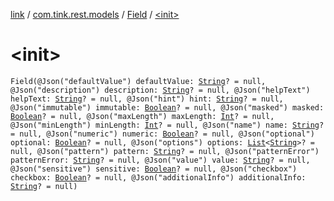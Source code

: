 [link](../../index.md) / [com.tink.rest.models](../index.md) / [Field](index.md) / [&lt;init&gt;](./-init-.md)

# &lt;init&gt;

`Field(@Json("defaultValue") defaultValue: `[`String`](https://kotlinlang.org/api/latest/jvm/stdlib/kotlin/-string/index.html)`? = null, @Json("description") description: `[`String`](https://kotlinlang.org/api/latest/jvm/stdlib/kotlin/-string/index.html)`? = null, @Json("helpText") helpText: `[`String`](https://kotlinlang.org/api/latest/jvm/stdlib/kotlin/-string/index.html)`? = null, @Json("hint") hint: `[`String`](https://kotlinlang.org/api/latest/jvm/stdlib/kotlin/-string/index.html)`? = null, @Json("immutable") immutable: `[`Boolean`](https://kotlinlang.org/api/latest/jvm/stdlib/kotlin/-boolean/index.html)`? = null, @Json("masked") masked: `[`Boolean`](https://kotlinlang.org/api/latest/jvm/stdlib/kotlin/-boolean/index.html)`? = null, @Json("maxLength") maxLength: `[`Int`](https://kotlinlang.org/api/latest/jvm/stdlib/kotlin/-int/index.html)`? = null, @Json("minLength") minLength: `[`Int`](https://kotlinlang.org/api/latest/jvm/stdlib/kotlin/-int/index.html)`? = null, @Json("name") name: `[`String`](https://kotlinlang.org/api/latest/jvm/stdlib/kotlin/-string/index.html)`? = null, @Json("numeric") numeric: `[`Boolean`](https://kotlinlang.org/api/latest/jvm/stdlib/kotlin/-boolean/index.html)`? = null, @Json("optional") optional: `[`Boolean`](https://kotlinlang.org/api/latest/jvm/stdlib/kotlin/-boolean/index.html)`? = null, @Json("options") options: `[`List`](https://kotlinlang.org/api/latest/jvm/stdlib/kotlin.collections/-list/index.html)`<`[`String`](https://kotlinlang.org/api/latest/jvm/stdlib/kotlin/-string/index.html)`>? = null, @Json("pattern") pattern: `[`String`](https://kotlinlang.org/api/latest/jvm/stdlib/kotlin/-string/index.html)`? = null, @Json("patternError") patternError: `[`String`](https://kotlinlang.org/api/latest/jvm/stdlib/kotlin/-string/index.html)`? = null, @Json("value") value: `[`String`](https://kotlinlang.org/api/latest/jvm/stdlib/kotlin/-string/index.html)`? = null, @Json("sensitive") sensitive: `[`Boolean`](https://kotlinlang.org/api/latest/jvm/stdlib/kotlin/-boolean/index.html)`? = null, @Json("checkbox") checkbox: `[`Boolean`](https://kotlinlang.org/api/latest/jvm/stdlib/kotlin/-boolean/index.html)`? = null, @Json("additionalInfo") additionalInfo: `[`String`](https://kotlinlang.org/api/latest/jvm/stdlib/kotlin/-string/index.html)`? = null)`